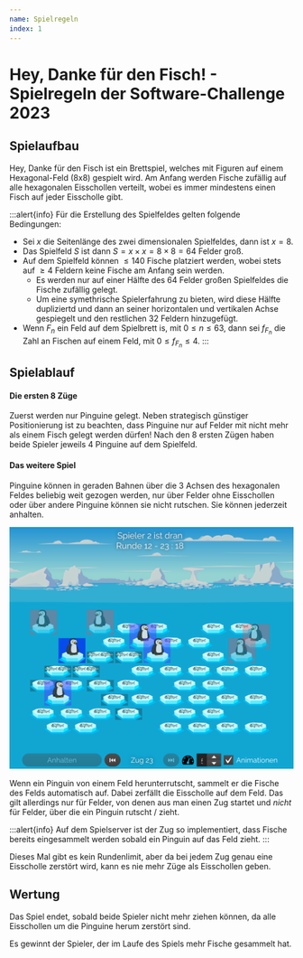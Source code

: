 ```yaml
---
name: Spielregeln
index: 1
---
```


# Hey, Danke für den Fisch! - Spielregeln der Software-Challenge 2023

## Spielaufbau

Hey, Danke für den Fisch ist ein Brettspiel, welches mit Figuren auf einem Hexagonal-Feld (8x8) gespielt wird.
Am Anfang werden Fische zufällig auf alle hexagonalen Eisschollen verteilt, wobei es immer mindestens einen Fisch auf jeder Eisscholle gibt.

:::alert{info}
Für die Erstellung des Spielfeldes gelten folgende Bedingungen:

- Sei $x$ die Seitenlänge des zwei dimensionalen Spielfeldes, dann ist $x = 8$.
- Das Spielfeld $S$ ist dann $S = x \times x = 8 \times 8 = 64$ Felder groß.
- Auf dem Spielfeld können $\le140$ Fische platziert werden, wobei stets auf $\ge4$ Feldern keine Fische am Anfang sein werden.
    - Es werden nur auf einer Hälfte des $64$ Felder großen Spielfeldes die Fische zufällig gelegt. 
    - Um eine symethrische Spielerfahrung zu bieten, wird diese Hälfte dupliziertd und dann an seiner horizontalen und vertikalen Achse gespiegelt und den restlichen $32$ Feldern hinzugefügt.
- Wenn $F_n$ ein Feld auf dem Spielbrett is, mit $0\le n\le 63$, dann sei $f_{F_n}$ die Zahl an Fischen auf einem Feld, mit $0\le f_{F_n}\le 4$.
:::

## Spielablauf

#### Die ersten 8 Züge

Zuerst werden nur Pinguine gelegt. Neben strategisch günstiger Positionierung ist zu beachten, dass Pinguine nur auf Felder mit nicht mehr als einem Fisch gelegt werden dürfen!
Nach den 8 ersten Zügen haben beide Spieler jeweils 4 Pinguine auf dem Spielfeld.

#### Das weitere Spiel

Pinguine können in geraden Bahnen über die 3 Achsen des hexagonalen Feldes beliebig weit gezogen werden, nur über Felder ohne Eisschollen oder über andere Pinguine können sie nicht rutschen. Sie können jederzeit anhalten.

![Spielfeld](/images/spiele/penguins/penguins_spielfeld.png "Spielfeld")

Wenn ein Pinguin von einem Feld herunterrutscht, sammelt er die Fische des Felds automatisch auf. Dabei zerfällt die Eisscholle auf dem Feld. Das gilt allerdings nur für Felder, von denen aus man einen Zug startet und *nicht* für Felder, über die ein Pinguin rutscht / zieht.

:::alert{info}
Auf dem Spielserver ist der Zug so implementiert, dass Fische bereits eingesammelt werden sobald ein Pinguin auf das Feld zieht.
:::

Dieses Mal gibt es kein Rundenlimit, aber da bei jedem Zug genau eine Eisscholle zerstört wird, kann es nie mehr Züge als Eisschollen geben.

## Wertung

Das Spiel endet, sobald beide Spieler nicht mehr ziehen können, da alle Eisschollen um die Pinguine herum zerstört sind.

Es gewinnt der Spieler, der im Laufe des Spiels mehr Fische gesammelt hat.
